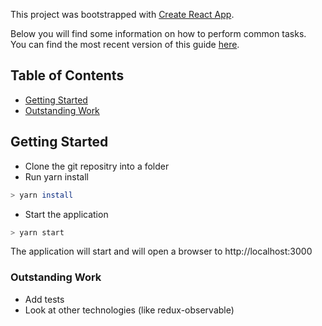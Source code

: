 This project was bootstrapped with [Create React App](https://github.com/facebookincubator/create-react-app).

Below you will find some information on how to perform common tasks.<br>
You can find the most recent version of this guide [here](https://github.com/facebookincubator/create-react-app/blob/master/packages/react-scripts/template/README.md).

## Table of Contents

- [Getting Started](#getting-started)
- [Outstanding Work](#outstanding-work)


## Getting Started

* Clone the git repositry into a folder
* Run yarn install
```bash
> yarn install
```
* Start the application
```bash
> yarn start
```

The application will start and will open a browser to http://localhost:3000

### Outstanding Work

* Add tests
* Look at other technologies (like redux-observable)